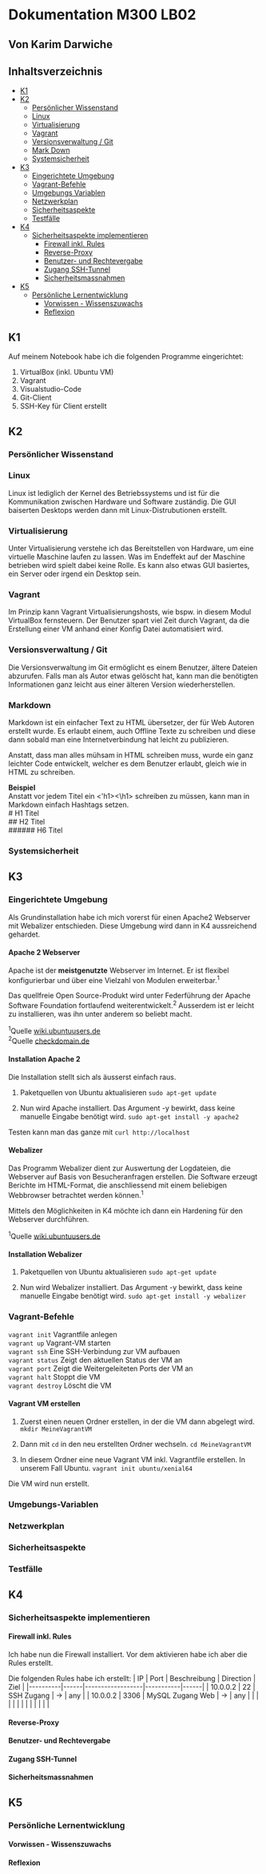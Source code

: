 # Dokumentation M300 LB02
## Von Karim Darwiche

## Inhaltsverzeichnis

  - [K1](#k1)
  - [K2](#k2)
    - [Persönlicher Wissenstand](#persönlicher-wissenstand)
    - [Linux](#linux)
    - [Virtualisierung](#virtualisierung)
    - [Vagrant](#vagrant)
    - [Versionsverwaltung / Git](#versionsverwaltung--git)
    - [Mark Down](#mark-down)
    - [Systemsicherheit](#systemsicherheit)
  - [K3](#k3)
    - [Eingerichtete Umgebung](#eingerichtete-umgebung)
    - [Vagrant-Befehle](#vagrant-befehle)
    - [Umgebungs Variablen](#umgebungs-variablen)
    - [Netzwerkplan](#netzwerkplan)
    - [Sicherheitsaspekte](#sicherheitsaspekte)
    - [Testfälle](#testfälle)
  - [K4](#k4)
    - [Sicherheitsaspekte implementieren](#sicherheitsaspekte-implementieren)
      - [Firewall inkl. Rules](#firewall-inkl-rules)
      - [Reverse-Proxy](#reverse-proxy)
      - [Benutzer- und Rechtevergabe](#benutzer--und-rechtevergabe)
      - [Zugang SSH-Tunnel](#zugang-ssh-tunnel)
      - [Sicherheitsmassnahmen](#sicherheitsmassnahmen)
  - [K5](#k5)
    - [Persönliche Lernentwicklung](#persönliche-lernentwicklung)
      - [Vorwissen - Wissenszuwachs](#vorwissen---wissenszuwachs)
      - [Reflexion](#reflexion)

## K1
Auf meinem Notebook habe ich die folgenden Programme eingerichtet:
1. VirtualBox (inkl. Ubuntu VM)
2. Vagrant
3. Visualstudio-Code
4. Git-Client
5. SSH-Key für Client erstellt

## K2
### Persönlicher Wissenstand
### Linux
Linux ist lediglich der Kernel des Betriebssystems und ist für die Kommunikation zwischen Hardware und Software zuständig.
Die GUI baiserten Desktops werden dann mit Linux-Distrubutionen erstellt.

### Virtualisierung
Unter Virtualisierung verstehe ich das Bereitstellen von Hardware, um eine virtuelle Maschine laufen zu lassen. Was im Endeffekt auf der Maschine betrieben wird spielt dabei keine Rolle. Es kann also etwas GUI basiertes, ein Server oder irgend ein Desktop sein.

### Vagrant
Im Prinzip kann Vagrant Virtualisierungshosts, wie bspw. in diesem Modul VirtualBox fernsteuern. Der Benutzer spart viel Zeit durch Vagrant, da die Erstellung einer VM anhand einer Konfig Datei automatisiert wird.

### Versionsverwaltung / Git
Die Versionsverwaltung im Git ermöglicht es einem Benutzer, ältere Dateien abzurufen. Falls man als Autor etwas gelöscht hat, kann man die benötigten Informationen ganz leicht aus einer älteren Version wiederherstellen.

### Markdown
Markdown ist ein einfacher Text zu HTML übersetzer, der für Web Autoren erstellt wurde. Es erlaubt einem, auch Offline Texte zu schreiben und diese dann sobald man eine Internetverbindung hat leicht zu publizieren. 

Anstatt, dass man alles mühsam in HTML schreiben muss, wurde ein ganz leichter Code entwickelt, welcher es dem Benutzer erlaubt, gleich wie in HTML zu schreiben.  
  
<b>Beispiel</b>  
Anstatt vor jedem Titel ein <'h1><\h1> schreiben zu müssen, kann man in Markdown einfach Hashtags setzen.  
\# H1 Titel  
\## H2 Titel  
\###### H6 Titel  

### Systemsicherheit

## K3
### Eingerichtete Umgebung
Als Grundinstallation habe ich mich vorerst für einen Apache2 Webserver mit Webalizer entschieden. 
Diese Umgebung wird dann in K4 aussreichend gehardet.

#### Apache 2 Webserver
Apache ist der <b>meistgenutzte</b> Webserver im Internet. Er ist flexibel konfigurierbar und über eine Vielzahl von Modulen erweiterbar.<sup>1</sup>
  
Das quellfreie Open Source-Produkt wird unter Federführung der Apache Software Foundation fortlaufend weiterentwickelt.<sup>2</sup> Ausserdem ist er leicht zu installieren, was ihn unter anderem so beliebt macht.
  
<sup>1</sup>Quelle [wiki.ubuntuusers.de](https://wiki.ubuntuusers.de/Apache_2.4/)  
<sup>2</sup>Quelle [checkdomain.de](https://www.checkdomain.de/hosting/lexikon/apache/)

#### Installation Apache 2

Die Installation stellt sich als äusserst einfach raus.

1. Paketquellen von Ubuntu aktualisieren
`sudo apt-get update`

2. Nun wird Apache installiert. Das Argument -y bewirkt, dass keine manuelle Eingabe benötigt wird.
`sudo apt-get install -y apache2`

Testen kann man das ganze mit `curl http://localhost`

#### Webalizer
Das Programm Webalizer dient zur Auswertung der Logdateien, die Webserver auf Basis von Besucheranfragen erstellen. Die Software erzeugt Berichte im HTML-Format, die anschliessend mit einem beliebigen Webbrowser betrachtet werden können.<sup>1</sup>

Mittels den Möglichkeiten in K4 möchte ich dann ein Hardening für den Webserver durchführen.
  
<sup>1</sup>Quelle [wiki.ubuntuusers.de](https://wiki.ubuntuusers.de/Webalizer/)

#### Installation Webalizer
1. Paketquellen von Ubuntu aktualisieren
`sudo apt-get update`

2. Nun wird Webalizer installiert. Das Argument -y bewirkt, dass keine manuelle Eingabe benötigt wird.
`sudo apt-get install -y webalizer`

### Vagrant-Befehle

`vagrant init` Vagrantfile anlegen  
`vagrant up` Vagrant-VM starten  
`vagrant ssh` Eine SSH-Verbindung zur VM aufbauen  
`vagrant status` Zeigt den aktuellen Status der VM an  
`vagrant port` Zeigt die Weitergeleiteten Ports der VM an  
`vagrant halt` Stoppt die VM  
`vagrant destroy` Löscht die VM  

#### Vagrant VM erstellen

1. Zuerst einen neuen Ordner erstellen, in der die VM dann abgelegt wird.
`mkdir MeineVagrantVM`

2. Dann mit `cd` in den neu erstellten Ordner wechseln.
`cd MeineVagrantVM`

3. In diesem Ordner eine neue Vagrant VM inkl. Vagrantfile erstellen. In unserem Fall Ubuntu.
`vagrant init ubuntu/xenial64`

Die VM wird nun erstellt.

### Umgebungs-Variablen



### Netzwerkplan
### Sicherheitsaspekte
### Testfälle

## K4
### Sicherheitsaspekte implementieren
#### Firewall inkl. Rules

Ich habe nun die Firewall installiert. Vor dem aktivieren habe ich aber die Rules erstellt.

Die folgenden Rules habe ich erstellt:
| IP       | Port | Beschreibung     | Direction | Ziel |
|----------|------|------------------|-----------|------|
| 10.0.0.2 | 22   | SSH Zugang       | ->        | any  |
| 10.0.0.2 | 3306 | MySQL Zugang Web | ->        | any  |
|          |      |                  |           |      |
|          |      |                  |           |      |


#### Reverse-Proxy
#### Benutzer- und Rechtevergabe
#### Zugang SSH-Tunnel
#### Sicherheitsmassnahmen


## K5
### Persönliche Lernentwicklung
#### Vorwissen - Wissenszuwachs
#### Reflexion